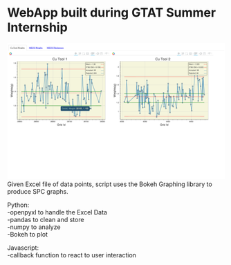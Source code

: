 # WebApp built during GTAT Summer Internship <br />
![alt text](ExampleImage.png "Example Dashboard")
Given Excel file of data points, script uses the Bokeh Graphing library to produce SPC graphs. <br />

Python:<br />
  -openpyxl to handle the Excel Data<br />
  -pandas to clean and store <br />
  -numpy to analyze<br />
  -Bokeh to plot <br />
  
Javascript:<br />
  -callback function to react to user interaction
